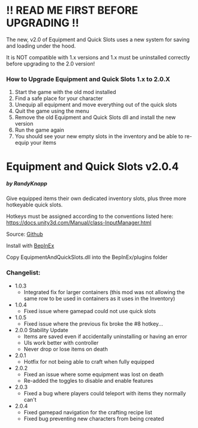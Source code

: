 # !! READ ME FIRST BEFORE UPGRADING !!
The new, v2.0 of Equipment and Quick Slots uses a new system for saving and loading under the hood.

It is NOT compatible with 1.x versions and 1.x must be uninstalled correctly before upgrading to the 2.0 version!

### How to Upgrade Equipment and Quick Slots 1.x to 2.0.X
1. Start the game with the old mod installed
2. Find a safe place for your character
3. Unequip all equipment and move everything out of the quick slots
4. Quit the game using the menu
5. Remove the old Equipment and Quick Slots dll and install the new version
6. Run the game again
7. You should see your new empty slots in the inventory and be able to re-equip your items

# Equipment and Quick Slots v2.0.4
##### by RandyKnapp
Give equipped items their own dedicated inventory slots, plus three more hotkeyable quick slots.

Hotkeys must be assigned according to the conventions listed here: https://docs.unity3d.com/Manual/class-InputManager.html

Source: [Github](https://github.com/RandyKnapp/ValheimMods/EquipmentAndQuickSlots/)

Install with [BepInEx](https://valheim.thunderstore.io/package/denikson/BepInExPack_Valheim/)

Copy EquipmentAndQuickSlots.dll into the BepInEx/plugins folder

### Changelist:
  * 1.0.3
    * Integrated fix for larger containers (this mod was not allowing the same row to be used in containers as it uses in the Inventory)
  * 1.0.4
    * Fixed issue where gamepad could not use quick slots
  * 1.0.5
    * Fixed issue where the previous fix broke the #8 hotkey...
  * 2.0.0 Stability Update
	* Items are saved even if accidentally uninstalling or having an error
	* UIs work better with controller
	* Never drop or lose items on death
  * 2.0.1
	* Hotfix for not being able to craft when fully equipped
  * 2.0.2
	* Fixed an issue where some equipment was lost on death
	* Re-added the toggles to disable and enable features
  * 2.0.3
    * Fixed a bug where players could teleport with items they normally can't
  * 2.0.4
    * Fixed gamepad navigation for the crafting recipe list
	* Fixed bug preventing new characters from being created